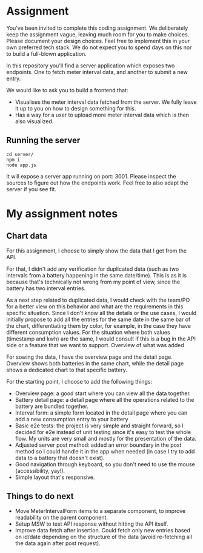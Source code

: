 # Assignment

You've been invited to complete this coding assignment. We deliberately keep the assignment vague, leaving much room for you to make choices. Please document your design choices. Feel free to implement this in your own preferred tech stack. We do not expect you to spend days on this nor to build a full-blown application.

In this repository you'll find a server application which exposes two endpoints. One to fetch meter interval data, and another to submit a new entry.

We would like to ask you to build a frontend that:
* Visualises the meter interval data fetched from the server. We fully leave it up to you on how to design something for this.
* Has a way for a user to upload more meter interval data which is then also visualized.

## Running the server

```
cd server/
npm i
node app.js
```

It will expose a server app running on port: 3001.
Please inspect the sources to figure out how the endpoints work. Feel free to also adapt the server if you see fit.

# My assignment notes

## Chart data

For this assignment, I choose to simply show the data that I get from the API.

For that, I didn't add any verification for duplicated data (such as two intervals from a battery happening in the same date/time). This is as it is because that's technically not wrong from my point of view, since the battery has two interval entries.

As a next step related to duplicated data, I would check with the team/PO for a better view on this behavior and what are the requirements in this specific situation. Since I don't know all the details or the use cases, I would initially propose to add all the entries for the same date in the same bar of the chart, differentiating them by color, for example, in the case they have different consumption values. For the situation where both values (timestamp and kwh) are the same, I would consult if this is a bug in the API side or a feature that we want to support.
Overview of what was added

For sowing the data, I have the overview page and the detail page. Overview shows both batteries in the same chart, while the detail page shows a dedicated chart to that specific battery.

For the starting point, I choose to add the following things:

- Overview page: a good start where you can view all the data together.
- Battery detail page: a detail page where all the operations related to the battery are bundled together.
- Interval form: a simple form located in the detail page where you can add a new consumption entry to your battery
- Basic e2e tests: the project is very simple and straight forward, so I decided for e2e instead of unit testing since it's easy to test the whole flow. My units are very small and mostly for the presentation of the data.
- Adjusted server post method: added an error boundary in the post method so I could handle it in the app when needed (in case I try to add data to a battery that doesn't exist).
- Good navigation through keyboard, so you don't need to use the mouse (accessibility, yay!).
- Simple layout that's responsive.

## Things to do next

- Move MeterIntervalForm items to a separate component, to improve readability on the parent component.
- Setup MSW to test API response without hitting the API itself.
- Improve data fetch after insertion. Could fetch only new entries based on id/date depending on the structure of the data (avoid re-fetching all the data again after post request).

